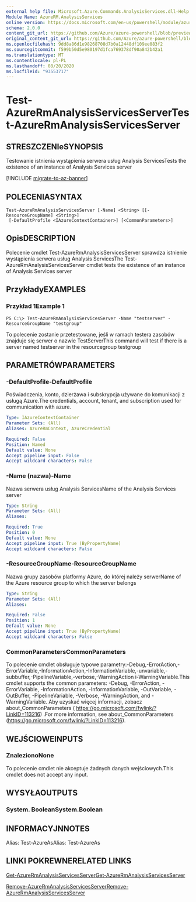 ```yaml
---
external help file: Microsoft.Azure.Commands.AnalysisServices.dll-Help.xml
Module Name: AzureRM.AnalysisServices
online version: https://docs.microsoft.com/en-us/powershell/module/azurerm.analysisservices/test-azurermanalysisservicesserver
schema: 2.0.0
content_git_url: https://github.com/Azure/azure-powershell/blob/preview/src/ResourceManager/AnalysisServices/Commands.AnalysisServices/help/Test-AzureRmAnalysisServicesServer.md
original_content_git_url: https://github.com/Azure/azure-powershell/blob/preview/src/ResourceManager/AnalysisServices/Commands.AnalysisServices/help/Test-AzureRmAnalysisServicesServer.md
ms.openlocfilehash: 9dd8a86d1e98268708d7b0a12448df109ee083f2
ms.sourcegitcommit: f599b50d5e980197d1fca769378df90a842b42a1
ms.translationtype: MT
ms.contentlocale: pl-PL
ms.lasthandoff: 08/20/2020
ms.locfileid: "93553717"
---
```

# <span data-ttu-id="cc68f-101">Test-AzureRmAnalysisServicesServer</span><span class="sxs-lookup"><span data-stu-id="cc68f-101">Test-AzureRmAnalysisServicesServer</span></span>

## <span data-ttu-id="cc68f-102">STRESZCZENIe</span><span class="sxs-lookup"><span data-stu-id="cc68f-102">SYNOPSIS</span></span>
<span data-ttu-id="cc68f-103">Testowanie istnienia wystąpienia serwera usług Analysis Services</span><span class="sxs-lookup"><span data-stu-id="cc68f-103">Tests the existence of an instance of Analysis Services server</span></span>

[!INCLUDE [migrate-to-az-banner](../../includes/migrate-to-az-banner.md)]

## <span data-ttu-id="cc68f-104">POLECENIA</span><span class="sxs-lookup"><span data-stu-id="cc68f-104">SYNTAX</span></span>

```
Test-AzureRmAnalysisServicesServer [-Name] <String> [[-ResourceGroupName] <String>]
 [-DefaultProfile <IAzureContextContainer>] [<CommonParameters>]
```

## <span data-ttu-id="cc68f-105">Opis</span><span class="sxs-lookup"><span data-stu-id="cc68f-105">DESCRIPTION</span></span>
<span data-ttu-id="cc68f-106">Polecenie cmdlet Test-AzureRmAnalysisServicesServer sprawdza istnienie wystąpienia serwera usług Analysis Services</span><span class="sxs-lookup"><span data-stu-id="cc68f-106">The Test-AzureRmAnalysisServicesServer cmdlet tests the existence of an instance of Analysis Services server</span></span>

## <span data-ttu-id="cc68f-107">Przykłady</span><span class="sxs-lookup"><span data-stu-id="cc68f-107">EXAMPLES</span></span>

### <span data-ttu-id="cc68f-108">Przykład 1</span><span class="sxs-lookup"><span data-stu-id="cc68f-108">Example 1</span></span>
```
PS C:\> Test-AzureRmAnalysisServicesServer -Name "testserver" -ResourceGroupName "testgroup"
```

<span data-ttu-id="cc68f-109">To polecenie zostanie przetestowane, jeśli w ramach testera zasobów znajduje się serwer o nazwie TestServer</span><span class="sxs-lookup"><span data-stu-id="cc68f-109">This command will test if there is a server named testserver in the resourcegroup testgroup</span></span>

## <span data-ttu-id="cc68f-110">PARAMETRÓW</span><span class="sxs-lookup"><span data-stu-id="cc68f-110">PARAMETERS</span></span>

### <span data-ttu-id="cc68f-111">-DefaultProfile</span><span class="sxs-lookup"><span data-stu-id="cc68f-111">-DefaultProfile</span></span>
<span data-ttu-id="cc68f-112">Poświadczenia, konto, dzierżawa i subskrypcja używane do komunikacji z usługą Azure.</span><span class="sxs-lookup"><span data-stu-id="cc68f-112">The credentials, account, tenant, and subscription used for communication with azure.</span></span>

```yaml
Type: IAzureContextContainer
Parameter Sets: (All)
Aliases: AzureRmContext, AzureCredential

Required: False
Position: Named
Default value: None
Accept pipeline input: False
Accept wildcard characters: False
```

### <span data-ttu-id="cc68f-113">-Name (nazwa)</span><span class="sxs-lookup"><span data-stu-id="cc68f-113">-Name</span></span>
<span data-ttu-id="cc68f-114">Nazwa serwera usług Analysis Services</span><span class="sxs-lookup"><span data-stu-id="cc68f-114">Name of the Analysis Services server</span></span>

```yaml
Type: String
Parameter Sets: (All)
Aliases: 

Required: True
Position: 0
Default value: None
Accept pipeline input: True (ByPropertyName)
Accept wildcard characters: False
```

### <span data-ttu-id="cc68f-115">-ResourceGroupName</span><span class="sxs-lookup"><span data-stu-id="cc68f-115">-ResourceGroupName</span></span>
<span data-ttu-id="cc68f-116">Nazwa grupy zasobów platformy Azure, do której należy serwer</span><span class="sxs-lookup"><span data-stu-id="cc68f-116">Name of the Azure resource group to which the server belongs</span></span>

```yaml
Type: String
Parameter Sets: (All)
Aliases: 

Required: False
Position: 1
Default value: None
Accept pipeline input: True (ByPropertyName)
Accept wildcard characters: False
```

### <span data-ttu-id="cc68f-117">CommonParameters</span><span class="sxs-lookup"><span data-stu-id="cc68f-117">CommonParameters</span></span>
<span data-ttu-id="cc68f-118">To polecenie cmdlet obsługuje typowe parametry:-Debug,-ErrorAction,-ErrorVariable,-InformationAction,-InformationVariable,-unvariable,-subbuffer,-PipelineVariable,-verbose,-WarningAction i-WarningVariable.</span><span class="sxs-lookup"><span data-stu-id="cc68f-118">This cmdlet supports the common parameters: -Debug, -ErrorAction, -ErrorVariable, -InformationAction, -InformationVariable, -OutVariable, -OutBuffer, -PipelineVariable, -Verbose, -WarningAction, and -WarningVariable.</span></span> <span data-ttu-id="cc68f-119">Aby uzyskać więcej informacji, zobacz about_CommonParameters ( https://go.microsoft.com/fwlink/?LinkID=113216) .</span><span class="sxs-lookup"><span data-stu-id="cc68f-119">For more information, see about_CommonParameters (https://go.microsoft.com/fwlink/?LinkID=113216).</span></span>

## <span data-ttu-id="cc68f-120">WEJŚCIOWE</span><span class="sxs-lookup"><span data-stu-id="cc68f-120">INPUTS</span></span>

### <span data-ttu-id="cc68f-121">Znaleziono</span><span class="sxs-lookup"><span data-stu-id="cc68f-121">None</span></span>
<span data-ttu-id="cc68f-122">To polecenie cmdlet nie akceptuje żadnych danych wejściowych.</span><span class="sxs-lookup"><span data-stu-id="cc68f-122">This cmdlet does not accept any input.</span></span>

## <span data-ttu-id="cc68f-123">WYSYŁA</span><span class="sxs-lookup"><span data-stu-id="cc68f-123">OUTPUTS</span></span>

### <span data-ttu-id="cc68f-124">System. Boolean</span><span class="sxs-lookup"><span data-stu-id="cc68f-124">System.Boolean</span></span>

## <span data-ttu-id="cc68f-125">INFORMACYJN</span><span class="sxs-lookup"><span data-stu-id="cc68f-125">NOTES</span></span>
<span data-ttu-id="cc68f-126">Alias: Test-AzureAs</span><span class="sxs-lookup"><span data-stu-id="cc68f-126">Alias: Test-AzureAs</span></span>

## <span data-ttu-id="cc68f-127">LINKI POKREWNE</span><span class="sxs-lookup"><span data-stu-id="cc68f-127">RELATED LINKS</span></span>

[<span data-ttu-id="cc68f-128">Get-AzureRmAnalysisServicesServer</span><span class="sxs-lookup"><span data-stu-id="cc68f-128">Get-AzureRmAnalysisServicesServer</span></span>](./Get-AzureRmAnalysisServicesServer.md)

[<span data-ttu-id="cc68f-129">Remove-AzureRmAnalysisServicesServer</span><span class="sxs-lookup"><span data-stu-id="cc68f-129">Remove-AzureRmAnalysisServicesServer</span></span>](./Remove-AzureRmAnalysisServicesServer.md)

